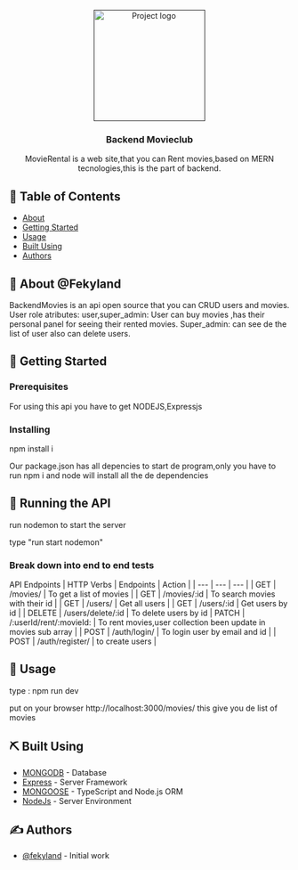 <p align="center">
  <a href="" rel="noopener">
 <img width=200px height=200px src="https://i.imgur.com/6wj0hh6.jpg" alt="Project logo"></a>
</p>

<h3 align="center">Backend Movieclub</h3>

<p align="center"> MovieRental is a web site,that you can Rent movies,based on MERN tecnologies,this is the part of backend.
    <br> 
</p>

## 📝 Table of Contents

- [About](#about)
- [Getting Started](#getting_started)
- [Usage](#usage)
- [Built Using](#built_using)
- [Authors](#authors)


## 🧐 About <a name = "about">@Fekyland</a>

BackendMovies is an api open source that you can CRUD users and movies.
User role atributes: user,super_admin:
User can buy movies ,has their personal panel for seeing their rented movies.
Super_admin: can see de the list of user also can delete users. 


## 🏁 Getting Started <a name = "getting_started"></a>

### Prerequisites

For using this api you have to get NODEJS,Expressjs


### Installing

npm install i

Our package.json has all depencies to start de program,only you have to run npm i and node will install all the de dependencies 


## 🔧 Running the API <a name = "tests"></a>

run nodemon to start the server 

type "run start nodemon" 

### Break down into end to end tests

API Endpoints
| HTTP Verbs | Endpoints                      | Action                          |
|    ---     |        ---                     |           ---                   |
|    GET     | /movies/                       | To get a list of movies         |
|    GET     | /movies/:id                    | To search movies with their id  |
|    GET     | /users/                        | Get all users |
|    GET     | /users/:id                     | Get users by id |
|   DELETE   | /users/delete/:id              | To delete users by id
|   PATCH    | /:userId/rent/:movieId:        | To rent movies,user collection been update in movies sub array |
|   POST     | /auth/login/                   | To login user by email and id   |
|   POST     | /auth/register/                | to create users                 |


## 🎈 Usage <a name="usage"></a>


type : npm run dev

put on your browser http://localhost:3000/movies/ this give you de list of movies


## ⛏️ Built Using <a name = "built_using"></a>

- [MONGODB](https://www.mongodb.com/) - Database
- [Express](https://expressjs.com/) - Server Framework
- [MONGOOSE](https://es.reactjs.org//) - TypeScript and Node.js ORM 
- [NodeJs](https://nodejs.org/en/) - Server Environment


## ✍️ Authors <a name = "authors"></a>

- [@fekyland](https://github.com/fekyland) -  Initial work


